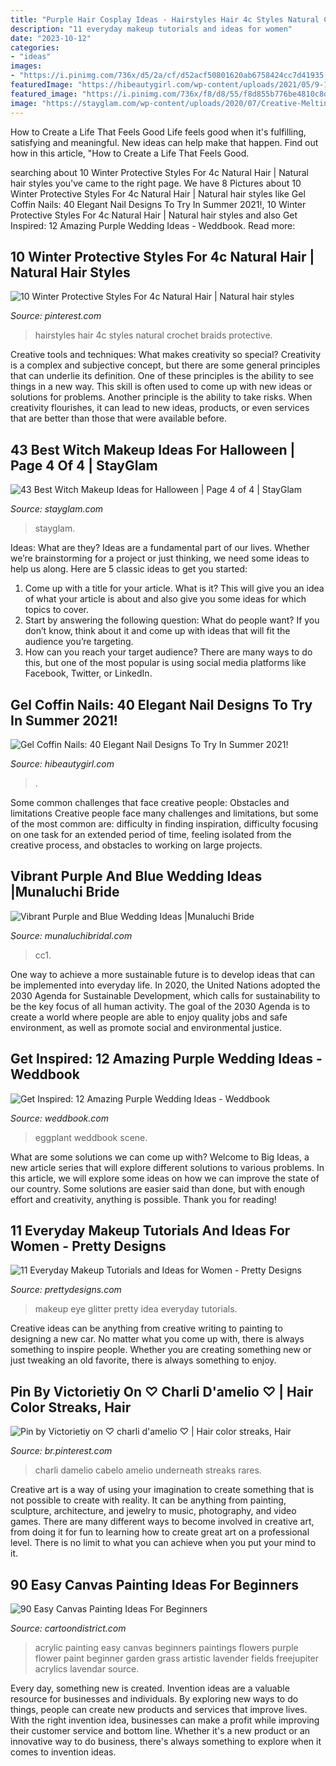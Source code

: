 ```yaml
---
title: "Purple Hair Cosplay Ideas - Hairstyles Hair 4c Styles Natural Crochet Braids Protective"
description: "11 everyday makeup tutorials and ideas for women"
date: "2023-10-12"
categories:
- "ideas"
images:
- "https://i.pinimg.com/736x/d5/2a/cf/d52acf50801620ab6758424cc7d41935.jpg"
featuredImage: "https://hibeautygirl.com/wp-content/uploads/2021/05/9-18.jpg"
featured_image: "https://i.pinimg.com/736x/f8/d8/55/f8d855b776be4810c8db0a4bbeeff7e7.jpg"
image: "https://stayglam.com/wp-content/uploads/2020/07/Creative-Melting-Green-Witch-Makeup.jpg"
---
```



How to Create a Life That Feels Good
Life feels good when it's fulfilling, satisfying and meaningful. New ideas can help make that happen. Find out how in this article, "How to Create a Life That Feels Good.

	

		
searching about 10 Winter Protective Styles For 4c Natural Hair | Natural hair styles you've came to the right page. We have 8 Pictures about 10 Winter Protective Styles For 4c Natural Hair | Natural hair styles like Gel Coffin Nails: 40 Elegant Nail Designs To Try In Summer 2021!, 10 Winter Protective Styles For 4c Natural Hair | Natural hair styles and also Get Inspired: 12 Amazing Purple Wedding Ideas - Weddbook. Read more:
		
    
## 10 Winter Protective Styles For 4c Natural Hair | Natural Hair Styles

<img loading=lazy src="https://i.pinimg.com/736x/d5/2a/cf/d52acf50801620ab6758424cc7d41935.jpg" onerror="this.onerror=null;this.src='https://tse2.mm.bing.net/th?id=OIP.f-CpPm5OXn68hJrQZjzkvQHaJ4&amp;pid=15.1';" alt="10 Winter Protective Styles For 4c Natural Hair | Natural hair styles">

_Source: pinterest.com_

>hairstyles hair 4c styles natural crochet braids protective. 

	

Creative tools and techniques: What makes creativity so special?
Creativity is a complex and subjective concept, but there are some general principles that can underlie its definition. One of these principles is the ability to see things in a new way. This skill is often used to come up with new ideas or solutions for problems. Another principle is the ability to take risks. When creativity flourishes, it can lead to new ideas, products, or even services that are better than those that were available before.

    
## 43 Best Witch Makeup Ideas For Halloween | Page 4 Of 4 | StayGlam

<img loading=lazy src="https://stayglam.com/wp-content/uploads/2020/07/Creative-Melting-Green-Witch-Makeup.jpg" onerror="this.onerror=null;this.src='https://tse3.mm.bing.net/th?id=OIP.gt-F0kSqQ1SwCqFFrx8iUQHaLH&amp;pid=15.1';" alt="43 Best Witch Makeup Ideas for Halloween | Page 4 of 4 | StayGlam">

_Source: stayglam.com_

>stayglam. 

	

Ideas: What are they?
Ideas are a fundamental part of our lives. Whether we’re brainstorming for a project or just thinking, we need some ideas to help us along. Here are 5 classic ideas to get you started:
1. Come up with a title for your article. What is it? This will give you an idea of what your article is about and also give you some ideas for which topics to cover.
2. Start by answering the following question: What do people want? If you don’t know, think about it and come up with ideas that will fit the audience you’re targeting. 
3. How can you reach your target audience? There are many ways to do this, but one of the most popular is using social media platforms like Facebook, Twitter, or LinkedIn.

    
## Gel Coffin Nails: 40 Elegant Nail Designs To Try In Summer 2021!

<img loading=lazy src="https://hibeautygirl.com/wp-content/uploads/2021/05/9-18.jpg" onerror="this.onerror=null;this.src='https://tse3.mm.bing.net/th?id=OIP.Qu9qqP2suqRv7Knc9RwyNQHaLH&amp;pid=15.1';" alt="Gel Coffin Nails: 40 Elegant Nail Designs To Try In Summer 2021!">

_Source: hibeautygirl.com_

>. 

	

Some common challenges that face creative people: Obstacles and limitations
Creative people face many challenges and limitations, but some of the most common are: difficulty in finding inspiration, difficulty focusing on one task for an extended period of time, feeling isolated from the creative process, and obstacles to working on large projects.

    
## Vibrant Purple And Blue Wedding Ideas |Munaluchi Bride

<img loading=lazy src="https://www.munaluchibridal.com/wp-content/uploads/2016/10/CC1_4327.jpg" onerror="this.onerror=null;this.src='https://tse4.mm.bing.net/th?id=OIP.zj7KyaP8FQCXjX3UNtSqLwHaLH&amp;pid=15.1';" alt="Vibrant Purple and Blue Wedding Ideas |Munaluchi Bride">

_Source: munaluchibridal.com_

>cc1. 

	

One way to achieve a more sustainable future is to develop ideas that can be implemented into everyday life. In 2020, the United Nations adopted the 2030 Agenda for Sustainable Development, which calls for sustainability to be the key focus of all human activity. The goal of the 2030 Agenda is to create a world where people are able to enjoy quality jobs and safe environment, as well as promote social and environmental justice.

    
## Get Inspired: 12 Amazing Purple Wedding Ideas - Weddbook

<img loading=lazy src="http://s3.weddbook.com/t1/1/9/8/1982444/get-inspired-12-amazing-purple-wedding-ideas.jpg" onerror="this.onerror=null;this.src='https://tse4.mm.bing.net/th?id=OIP.V9n-4y_BMn0RA2hm3h3MkwHaLH&amp;pid=15.1';" alt="Get Inspired: 12 Amazing Purple Wedding Ideas - Weddbook">

_Source: weddbook.com_

>eggplant weddbook scene. 

	

What are some solutions we can come up with?
Welcome to Big Ideas, a new article series that will explore different solutions to various problems. In this article, we will explore some ideas on how we can improve the state of our country. Some solutions are easier said than done, but with enough effort and creativity, anything is possible. Thank you for reading!

    
## 11 Everyday Makeup Tutorials And Ideas For Women - Pretty Designs

<img loading=lazy src="https://www.prettydesigns.com/wp-content/uploads/2014/05/Glitter-Green-Eye-Makeup-Idea.jpg" onerror="this.onerror=null;this.src='https://tse3.mm.bing.net/th?id=OIP.2NsXJWjreAPjG5hVv5ap9AHaHa&amp;pid=15.1';" alt="11 Everyday Makeup Tutorials and Ideas for Women - Pretty Designs">

_Source: prettydesigns.com_

>makeup eye glitter pretty idea everyday tutorials. 

	

Creative ideas can be anything from creative writing to painting to designing a new car. No matter what you come up with, there is always something to inspire people. Whether you are creating something new or just tweaking an old favorite, there is always something to enjoy.

    
## Pin By Victorietiy On ♡ Charli D&#039;amelio ♡ | Hair Color Streaks, Hair

<img loading=lazy src="https://i.pinimg.com/736x/f8/d8/55/f8d855b776be4810c8db0a4bbeeff7e7.jpg" onerror="this.onerror=null;this.src='https://tse1.mm.bing.net/th?id=OIP._KyUl_Htd7ArrTLAKCO60gHaNM&amp;pid=15.1';" alt="Pin by Victorietiy on ♡ charli d&#039;amelio ♡ | Hair color streaks, Hair">

_Source: br.pinterest.com_

>charli damelio cabelo amelio underneath streaks rares. 

	

Creative art is a way of using your imagination to create something that is not possible to create with reality. It can be anything from painting, sculpture, architecture, and jewelry to music, photography, and video games. There are many different ways to become involved in creative art, from doing it for fun to learning how to create great art on a professional level. There is no limit to what you can achieve when you put your mind to it.

    
## 90 Easy Canvas Painting Ideas For Beginners

<img loading=lazy src="http://www.cartoondistrict.com/wp-content/uploads/2017/06/Easy-Canvas-Painting-Ideas-For-Beginners19-1.jpg" onerror="this.onerror=null;this.src='https://tse3.mm.bing.net/th?id=OIP.8QDHJrwwvueH_8Hp0fod5gHaIb&amp;pid=15.1';" alt="90 Easy Canvas Painting Ideas For Beginners">

_Source: cartoondistrict.com_

>acrylic painting easy canvas beginners paintings flowers purple flower paint beginner garden grass artistic lavender fields freejupiter acrylics lavendar source. 

	

Every day, something new is created. Invention ideas are a valuable resource for businesses and individuals. By exploring new ways to do things, people can create new products and services that improve lives. With the right invention idea, businesses can make a profit while improving their customer service and bottom line. Whether it's a new product or an innovative way to do business, there's always something to explore when it comes to invention ideas.

